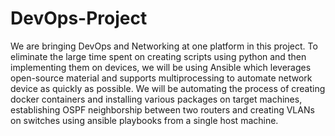 # DevOps-Project

We are bringing DevOps and Networking at one platform in this project. To eliminate the large time spent on creating scripts using python and then implementing them on devices, we will be using Ansible which leverages open-source material and supports multiprocessing to automate network device as quickly as possible. We will be automating the process of creating docker containers and installing various packages on target machines, establishing OSPF neighborship between two routers and creating VLANs on switches using ansible playbooks from a single host machine.
